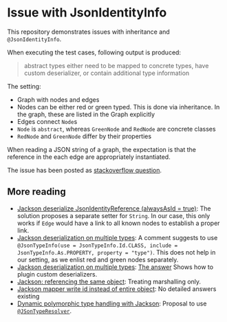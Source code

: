 # Issue with JsonIdentityInfo

This repository demonstrates issues with inheritance and `@JsonIdentityInfo`.

When executing the test cases, following output is produced:

> abstract types either need to be mapped to concrete types, have custom deserializer, or contain additional type information

The setting:

- Graph with nodes and edges
- Nodes can be either red or green typed. This is done via inheritance. In the graph, these are listed in the Graph explicitly
- Edges connect `Node`s
- `Node` is `abstract`, whereas `GreenNode` and `RedNode` are concrete classes
- `RedNode` and `GreenNode` differ by their properties

When reading a JSON string of a graph, the expectation is that the reference in the each edge are appropriately instantiated.

The issue has been posted as [stackoverflow question](https://stackoverflow.com/q/44789227/873282).

## More reading

- [Jackson deserialize JsonIdentityReference (alwaysAsId = true)](https://stackoverflow.com/q/18306040/873282):
  The solution proposes a separate setter for `String`.
  In our case, this only works if `Edge` would have a link to all known nodes to establish a proper link.
- [Jackson deserialization on multiple types](https://stackoverflow.com/q/32766922/873282):
  A comment suggests to use `@JsonTypeInfo(use = JsonTypeInfo.Id.CLASS, include = JsonTypeInfo.As.PROPERTY, property = "type")`.
  This does not help in our setting, as we enlist red and green nodes separately.
- [Jackson deserialization on multiple types](https://stackoverflow.com/q/32766922/873282):
  [The answer](https://stackoverflow.com/a/32777371/873282) Shows how to plugin custom deserializers.
- [Jackson: referencing the same object](https://stackoverflow.com/q/37640985/873282):
  Treating marshalling only.
- [Jackson mapper write id instead of entire object](https://stackoverflow.com/q/28147484/873282):
  No detailed answers existing
- [Dynamic polymorphic type handling with Jackson](https://www.dilipkumarg.com/dynamic-polymorphic-type-handling-jackson/):
  Proposal to use [`@JSonTypeResolver`](https://fasterxml.github.io/jackson-databind/javadoc/2.4/com/fasterxml/jackson/databind/annotation/JsonTypeResolver.html).
